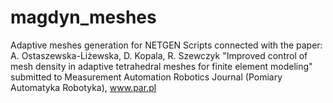 # magdyn_meshes
Adaptive meshes generation for NETGEN
Scripts connected with the paper:
A. Ostaszewska-Liżewska, D. Kopala, R. Szewczyk
"Improved control of mesh density in adaptive tetrahedral meshes 
for finite element modeling"
submitted to Measurement Automation Robotics Journal
(Pomiary Automatyka Robotyka), www.par.pl
